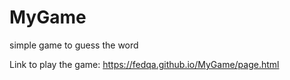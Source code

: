# MyGame
simple game to guess the word

Link to play the game:
https://fedqa.github.io/MyGame/page.html
